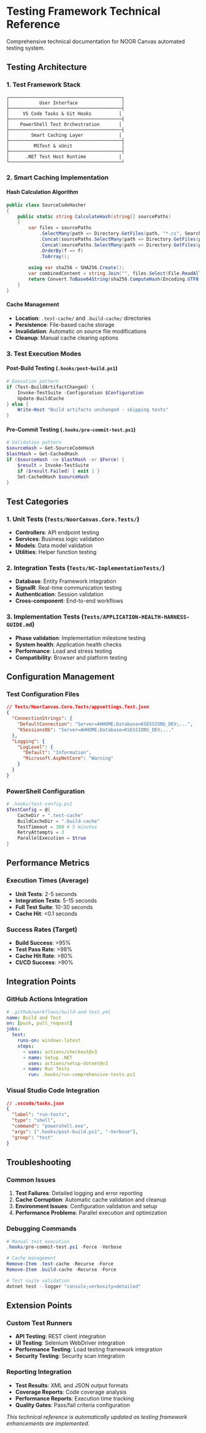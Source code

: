 # Testing Framework Technical Reference

Comprehensive technical documentation for NOOR Canvas automated testing system.

## Testing Architecture

### 1. Test Framework Stack
```
┌─────────────────────────────────────────┐
│           User Interface                │
├─────────────────────────────────────────┤
│     VS Code Tasks & Git Hooks          │
├─────────────────────────────────────────┤
│    PowerShell Test Orchestration       │
├─────────────────────────────────────────┤
│        Smart Caching Layer             │
├─────────────────────────────────────────┤
│         MSTest & xUnit                  │
├─────────────────────────────────────────┤
│      .NET Test Host Runtime            │
└─────────────────────────────────────────┘
```

### 2. Smart Caching Implementation

#### Hash Calculation Algorithm
```csharp
public class SourceCodeHasher
{
    public static string CalculateHash(string[] sourcePaths)
    {
        var files = sourcePaths
            .SelectMany(path => Directory.GetFiles(path, "*.cs", SearchOption.AllDirectories))
            .Concat(sourcePaths.SelectMany(path => Directory.GetFiles(path, "*.cshtml", SearchOption.AllDirectories)))
            .Concat(sourcePaths.SelectMany(path => Directory.GetFiles(path, "*.razor", SearchOption.AllDirectories)))
            .OrderBy(f => f)
            .ToArray();
            
        using var sha256 = SHA256.Create();
        var combinedContent = string.Join("", files.Select(File.ReadAllText));
        return Convert.ToBase64String(sha256.ComputeHash(Encoding.UTF8.GetBytes(combinedContent)));
    }
}
```

#### Cache Management
- **Location**: `.test-cache/` and `.build-cache/` directories
- **Persistence**: File-based cache storage
- **Invalidation**: Automatic on source file modifications
- **Cleanup**: Manual cache clearing options

### 3. Test Execution Modes

#### Post-Build Testing (`.hooks/post-build.ps1`)
```powershell
# Execution pattern
if (Test-BuildArtifactChanged) {
    Invoke-TestSuite -Configuration $Configuration
    Update-BuildCache
} else {
    Write-Host "Build artifacts unchanged - skipping tests"
}
```

#### Pre-Commit Testing (`.hooks/pre-commit-test.ps1`)
```powershell
# Validation pattern
$sourceHash = Get-SourceCodeHash
$lastHash = Get-CachedHash
if ($sourceHash -ne $lastHash -or $Force) {
    $result = Invoke-TestSuite
    if ($result.Failed) { exit 1 }
    Set-CachedHash $sourceHash
}
```

## Test Categories

### 1. Unit Tests (`Tests/NoorCanvas.Core.Tests/`)
- **Controllers**: API endpoint testing
- **Services**: Business logic validation
- **Models**: Data model validation
- **Utilities**: Helper function testing

### 2. Integration Tests (`Tests/NC-ImplementationTests/`)
- **Database**: Entity Framework integration
- **SignalR**: Real-time communication testing
- **Authentication**: Session validation
- **Cross-component**: End-to-end workflows

### 3. Implementation Tests (`Tests/APPLICATION-HEALTH-HARNESS-GUIDE.md`)
- **Phase validation**: Implementation milestone testing
- **System health**: Application health checks
- **Performance**: Load and stress testing
- **Compatibility**: Browser and platform testing

## Configuration Management

### Test Configuration Files
```json
// Tests/NoorCanvas.Core.Tests/appsettings.Test.json
{
  "ConnectionStrings": {
    "DefaultConnection": "Server=AHHOME;Database=KSESSIONS_DEV;...",
    "KSessionsDb": "Server=AHHOME;Database=KSESSIONS_DEV;..."
  },
  "Logging": {
    "LogLevel": {
      "Default": "Information",
      "Microsoft.AspNetCore": "Warning"
    }
  }
}
```

### PowerShell Configuration
```powershell
# .hooks/test-config.ps1
$TestConfig = @{
    CacheDir = ".test-cache"
    BuildCacheDir = ".build-cache"
    TestTimeout = 300 # 5 minutes
    RetryAttempts = 3
    ParallelExecution = $true
}
```

## Performance Metrics

### Execution Times (Average)
- **Unit Tests**: 2-5 seconds
- **Integration Tests**: 5-15 seconds
- **Full Test Suite**: 10-30 seconds
- **Cache Hit**: <0.1 seconds

### Success Rates (Target)
- **Build Success**: >95%
- **Test Pass Rate**: >98%
- **Cache Hit Rate**: >80%
- **CI/CD Success**: >90%

## Integration Points

### GitHub Actions Integration
```yaml
# .github/workflows/build-and-test.yml
name: Build and Test
on: [push, pull_request]
jobs:
  test:
    runs-on: windows-latest
    steps:
      - uses: actions/checkout@v3
      - name: Setup .NET
        uses: actions/setup-dotnet@v3
      - name: Run Tests
        run: .hooks/run-comprehensive-tests.ps1
```

### Visual Studio Code Integration
```json
// .vscode/tasks.json
{
  "label": "run-tests",
  "type": "shell",
  "command": "powershell.exe",
  "args": [".hooks/post-build.ps1", "-Verbose"],
  "group": "test"
}
```

## Troubleshooting

### Common Issues
1. **Test Failures**: Detailed logging and error reporting
2. **Cache Corruption**: Automatic cache validation and cleanup
3. **Environment Issues**: Configuration validation and setup
4. **Performance Problems**: Parallel execution and optimization

### Debugging Commands
```powershell
# Manual test execution
.hooks/pre-commit-test.ps1 -Force -Verbose

# Cache management
Remove-Item .test-cache -Recurse -Force
Remove-Item .build-cache -Recurse -Force

# Test suite validation
dotnet test --logger "console;verbosity=detailed"
```

## Extension Points

### Custom Test Runners
- **API Testing**: REST client integration
- **UI Testing**: Selenium WebDriver integration  
- **Performance Testing**: Load testing framework integration
- **Security Testing**: Security scan integration

### Reporting Integration
- **Test Results**: XML and JSON output formats
- **Coverage Reports**: Code coverage analysis
- **Performance Reports**: Execution time tracking
- **Quality Gates**: Pass/fail criteria configuration

*This technical reference is automatically updated as testing framework enhancements are implemented.*
